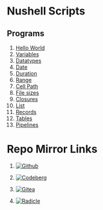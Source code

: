 # Nushell Scripts 

## Programs 

1. [Hello World](hello_world.nu)
2. [Variables](variables.nu)
3. [Datatypes](data_types.nu)
4. [Date](current_date.nu)
5. [Duration](duration_print.nu)
6. [Range](range.nu)
7. [Cell Path](cell_path.nu)
8. [File sizes](file_sizes.nu)
9. [Closures](closures.nu)
10. [List](list.nu)
11. [Records](record.nu)
12. [Tables](tables.nu)
13. [Pipelines](pipelines.nu)


# Repo Mirror Links 

1. [![Github](https://img.shields.io/badge/GitHub-181717.svg?style=for-the-badge&logo=GitHub&logoColor=white)](https://github.com/Vaishnav-Sabari-Girish/Nushell_Scripts)

2. [![Codeberg](https://img.shields.io/badge/Codeberg-2185D0.svg?style=for-the-badge&logo=Codeberg&logoColor=white)](https://codeberg.org/Vaishnav-Sabari-Girish/Nushell_Scripts)

3. [![Gitea](https://img.shields.io/badge/Gitea-609926.svg?style=for-the-badge&logo=Gitea&logoColor=white)](https://gitea.com/Vaishnav-Sabari-Girish/Nushell_Scripts)

4. [![Radicle](https://img.shields.io/badge/Radicle-7677CA.svg?style=for-the-badge&logo=Radicle&logoColor=white)](https://app.radicle.xyz/nodes/ash.radicle.garden/rad:z25HyfHiKF79wjVoT6v2TUJKmEW4B)
